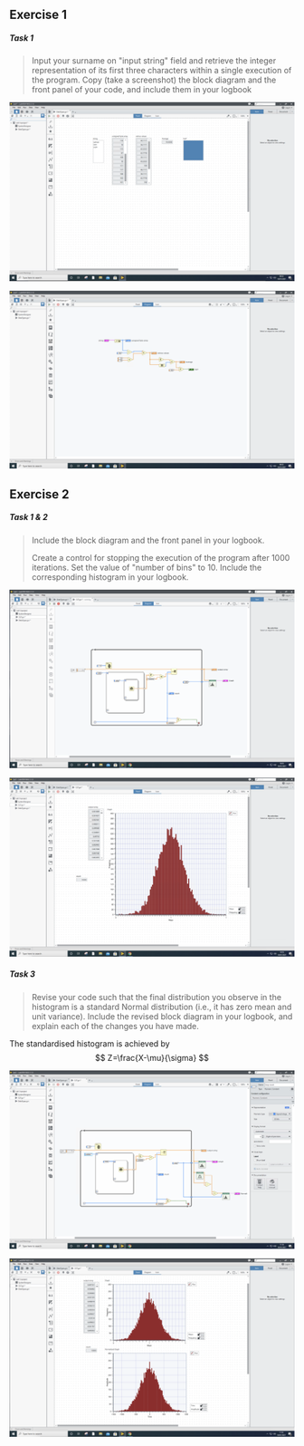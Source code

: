 ## Exercise 1

##### Task 1

> Input your surname on "input string" field and retrieve the integer representation of its first three characters within a single execution of the program. Copy (take a screenshot) the block diagram and the front panel of your code, and include them in your logbook

![ex1_task1_1](images/ex1_task1_1.png)

![ex1_task1_1](images/ex1_task1_2.png)



## Exercise 2

##### Task 1 & 2

> Include the block diagram and the front panel in your logbook.
>
> Create a control for stopping the execution of the program after 1000 iterations. Set the value of "number of bins" to 10. Include the corresponding histogram in your logbook. 

![ex1_task1_1](images/ex2_task1_1.png)

![ex1_task1_1](images/ex2_task1_2.png)



##### Task 3

> Revise your code such that the final distribution you observe in the histogram is a standard Normal distribution (i.e., it has zero mean and unit variance). Include the revised block diagram in your logbook, and explain each of the changes you have made.

The standardised histogram is achieved by
$$
Z=\frac{X-\mu}{\sigma}
$$

![ex1_task1_1](images/ex2_task3_1.png)

![ex1_task1_1](images/ex2_task3_2.png)
